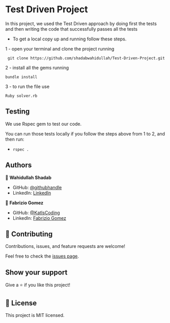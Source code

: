 # Test Driven Project

In this project, we used the Test Driven approach by doing first the tests and then writing the code that successfully passes all the tests
- To get a local copy up and running follow these steps.

1 - open your terminal and clone the project running 

` git clone https://github.com/shadabwahidullah/Test-Driven-Project.git`

2 - install all the gems running

`bundle install`

3 - to run the file  use

`Ruby solver.rb`

## Testing

We use Rspec gem to test our code. 

You can run those tests locally if you follow the steps above from 1 to 2, and then run:

- `rspec .`

## Authors

👤 **Wahidullah Shadab**

- GitHub: [@githubhandle](https://github.com/shadabwahidullah)
- LinkedIn: [LinkedIn](https://www.linkedin.com/in/wahidullah-shadab-2712031a3)

👤 **Fabrizio Gomez**

- GitHub: [@KatIsCoding](https://github.com/KatIsCoding)
- LinkedIn: [Fabrizio Gomez](https://www.linkedin.com/in/fabrizio-gr)


## 🤝 Contributing

Contributions, issues, and feature requests are welcome!

Feel free to check the [issues page](../../issues/).

## Show your support

Give a ⭐️ if you like this project!


## 📝 License

This project is MIT licensed.
